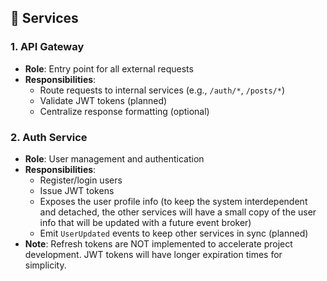 ## 🧩 Services

### 1. API Gateway
- **Role**: Entry point for all external requests
- **Responsibilities**:
  - Route requests to internal services (e.g., `/auth/*`, `/posts/*`)
  - Validate JWT tokens (planned)
  - Centralize response formatting (optional)

### 2. Auth Service
- **Role**: User management and authentication
- **Responsibilities**:
  - Register/login users
  - Issue JWT tokens
  - Exposes the user profile info (to keep the system interdependent and detached, the other services will have a small copy of the user info that will be updated with a future event broker)
  - Emit `UserUpdated` events to keep other services in sync (planned)
- **Note**: Refresh tokens are NOT implemented to accelerate project development. JWT tokens will have longer expiration times for simplicity.
